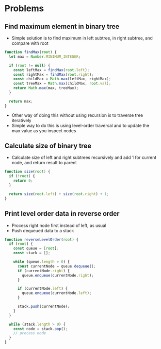 # Problems

## Find maximum element in binary tree

* Simple solution is to find maximum in left subtree, in right subtree, and compare with root

```javascript
function findMax(root) {
  let max = Number.MINIMUM_INTEGER;

  if (root != null) {
    const leftMax = findMax(root.left);
    const rightMax = findMax(root.right);
    const childMax = Math.max(leftMax, rightMax);
    const treeMax = Math.max(childMax, root.val);
    return Math.max(max, treeMax);
  }

  return max;
}
```

* Other way of doing this without using recursion is to traverse tree iteratively
* Simple way to do this is using level-order traversal and to update the max value as you inspect nodes

## Calculate size of binary tree

* Calculate size of left and right subtrees recursively and add 1 for current node, and return result to parent

```javascript
function size(root) {
  if (!root) {
    return 0;
  }

  return size(root.left) + size(root.right) + 1;
}
```

## Print level order data in reverse order

* Process right node first instead of left, as usual
* Push dequeued data to a stack

```javascript
function reverseLevelOrder(root) {
  if (root) {
    const queue = [root];
    const stack = [];

    while (queue.length > 0) {
      const currentNode = queue.dequeue();
      if (currentNode.right) {
        queue.enqueue(currentNode.right);
      }

      if (currentNode.left) {
        queue.enqueue(currentNode.left);
      }

      stack.push(currentNode);
    }
  }

  while (stack.length > 0) {
    const node = stack.pop();
    // process node
  }
}
```
